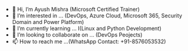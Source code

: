 - 👋 Hi, I’m Ayush Mishra (Microsoft Certified Trainer)
- 👀 I’m interested in ... (DevOps, Azure Cloud, Microsoft 365, Security Domain and Power Platform)
- 🌱 I’m currently learning ... I(Linux and Python Development)
- 💞️ I’m looking to collaborate on ... (DevOps Peojects)
- 📫 How to reach me ...(WhatsApp Contact: +91-8576053532)

<!---
azhub6/azhub6 is a ✨ special ✨ repository because its `README.md` (this file) appears on your GitHub profile.
You can click the Preview link to take a look at your changes.
--->
